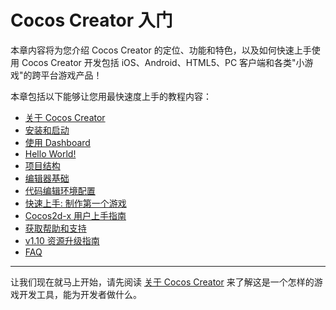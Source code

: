 # Cocos Creator 入门

本章内容将为您介绍 Cocos Creator 的定位、功能和特色，以及如何快速上手使用 Cocos Creator 开发包括 iOS、Android、HTML5、PC 客户端和各类"小游戏"的跨平台游戏产品！

本章包括以下能够让您用最快速度上手的教程内容：

- [关于 Cocos Creator](introduction.md)
- [安装和启动](install.md)
- [使用 Dashboard](dashboard.md)
- [Hello World!](hello-world.md)
- [项目结构](project-structure.md)
- [编辑器基础](basics/editor-overview.md)
- [代码编辑环境配置](coding-setup.md)
- [快速上手: 制作第一个游戏](quick-start.md)
- [Cocos2d-x 用户上手指南](cocos2d-x-guide.md)
- [获取帮助和支持](support.md)
- [v1.10 资源升级指南](../release-notes/raw-asset-migration.md)
- [FAQ](faq.md)

---

让我们现在就马上开始，请先阅读 [关于 Cocos Creator](introduction.md) 来了解这是一个怎样的游戏开发工具，能为开发者做什么。